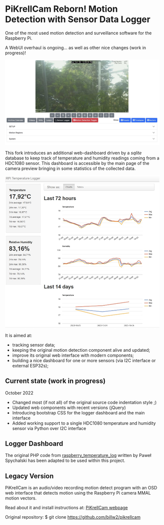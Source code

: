 # PiKrellCam Reborn! Motion Detection with Sensor Data Logger

One of the most used motion detection and surveillance software for the Raspberry Pi.

A WebUI overhaul is ongoing... as well as other nice changes (work in progress)!


![Pikrellcam Reborn](screenshots/pikrellcam-ui-01.jpg)


This fork introduces an additional web-dashboard driven by a *sqlite* database to keep track of temperature and humidity readings coming from a HDC1080 sensor. This dashboard is accessible by the main page of the camera preview bringing in some statistics of the collected data.


![SensorLogger](screenshots/logger_screenshot_01.jpg)

It is aimed at:

- tracking sensor data;
- keeping the original motion detection component alive and updated;
- improve its original web interface with modern components;
- building a nice dashboard for one or more sensors (via I2C interface or external ESP32s);

## Current state (work in progress)

October 2022
- Changed most (if not all) of the original source code indentation style ;)
- Updated web components with recent versions (jQuery)
- Introducing bootstrap CSS for the logger dashboard and the main interface
- Added working support to a single HDC1080 temperature and humidity sensor via Python over I2C interface

## Logger Dashboard

The original PHP code from [raspberry_temperature_log](https://github.com/DzikuVx/raspberry_temperature_log) written by Paweł Spychalski has been adapted to be used within this project.

## Legacy Version

PiKrellCam is an audio/video recording motion detect program with an OSD web
interface that detects motion using the Raspberry Pi camera MMAL motion vectors.


Read about it and install instructions at:
[PiKrellCam webpage](http://billw2.github.io/pikrellcam/pikrellcam.html)

Original repository:
    $ git clone https://github.com/billw2/pikrellcam

